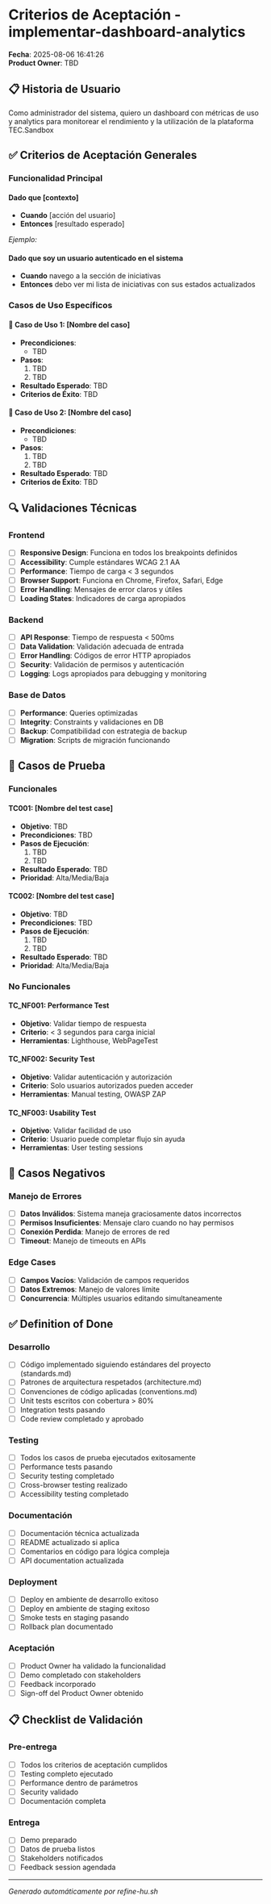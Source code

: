 # Criterios de Aceptación - implementar-dashboard-analytics

**Fecha**: 2025-08-06 16:41:26  
**Product Owner**: TBD  

## 📋 Historia de Usuario

Como administrador del sistema, quiero un dashboard con métricas de uso y analytics para monitorear el rendimiento y la utilización de la plataforma TEC.Sandbox



## ✅ Criterios de Aceptación Generales

### Funcionalidad Principal

#### Dado que [contexto]
- **Cuando** [acción del usuario]
- **Entonces** [resultado esperado]

*Ejemplo:*
#### Dado que soy un usuario autenticado en el sistema
- **Cuando** navego a la sección de iniciativas  
- **Entonces** debo ver mi lista de iniciativas con sus estados actualizados

### Casos de Uso Específicos

#### 🎯 Caso de Uso 1: [Nombre del caso]
- **Precondiciones**: 
  - TBD
- **Pasos**:
  1. TBD
  2. TBD
- **Resultado Esperado**: TBD
- **Criterios de Éxito**: TBD

#### 🎯 Caso de Uso 2: [Nombre del caso]
- **Precondiciones**: 
  - TBD
- **Pasos**:
  1. TBD
  2. TBD
- **Resultado Esperado**: TBD
- **Criterios de Éxito**: TBD

## 🔍 Validaciones Técnicas

### Frontend
- [ ] **Responsive Design**: Funciona en todos los breakpoints definidos
- [ ] **Accessibility**: Cumple estándares WCAG 2.1 AA
- [ ] **Performance**: Tiempo de carga < 3 segundos
- [ ] **Browser Support**: Funciona en Chrome, Firefox, Safari, Edge
- [ ] **Error Handling**: Mensajes de error claros y útiles
- [ ] **Loading States**: Indicadores de carga apropiados

### Backend  
- [ ] **API Response**: Tiempo de respuesta < 500ms
- [ ] **Data Validation**: Validación adecuada de entrada
- [ ] **Error Handling**: Códigos de error HTTP apropiados
- [ ] **Security**: Validación de permisos y autenticación
- [ ] **Logging**: Logs apropiados para debugging y monitoring

### Base de Datos
- [ ] **Performance**: Queries optimizadas
- [ ] **Integrity**: Constraints y validaciones en DB
- [ ] **Backup**: Compatibilidad con estrategia de backup
- [ ] **Migration**: Scripts de migración funcionando

## 🧪 Casos de Prueba

### Funcionales

#### TC001: [Nombre del test case]
- **Objetivo**: TBD
- **Precondiciones**: TBD
- **Pasos de Ejecución**:
  1. TBD
  2. TBD
- **Resultado Esperado**: TBD
- **Prioridad**: Alta/Media/Baja

#### TC002: [Nombre del test case]
- **Objetivo**: TBD
- **Precondiciones**: TBD
- **Pasos de Ejecución**:
  1. TBD
  2. TBD
- **Resultado Esperado**: TBD
- **Prioridad**: Alta/Media/Baja

### No Funcionales

#### TC_NF001: Performance Test
- **Objetivo**: Validar tiempo de respuesta
- **Criterio**: < 3 segundos para carga inicial
- **Herramientas**: Lighthouse, WebPageTest

#### TC_NF002: Security Test  
- **Objetivo**: Validar autenticación y autorización
- **Criterio**: Solo usuarios autorizados pueden acceder
- **Herramientas**: Manual testing, OWASP ZAP

#### TC_NF003: Usability Test
- **Objetivo**: Validar facilidad de uso
- **Criterio**: Usuario puede completar flujo sin ayuda
- **Herramientas**: User testing sessions

## 🚫 Casos Negativos

### Manejo de Errores
- [ ] **Datos Inválidos**: Sistema maneja graciosamente datos incorrectos
- [ ] **Permisos Insuficientes**: Mensaje claro cuando no hay permisos
- [ ] **Conexión Perdida**: Manejo de errores de red
- [ ] **Timeout**: Manejo de timeouts en APIs

### Edge Cases
- [ ] **Campos Vacíos**: Validación de campos requeridos
- [ ] **Datos Extremos**: Manejo de valores límite
- [ ] **Concurrencia**: Múltiples usuarios editando simultaneamente

## ✅ Definition of Done

### Desarrollo
- [ ] Código implementado siguiendo estándares del proyecto (standards.md)
- [ ] Patrones de arquitectura respetados (architecture.md)
- [ ] Convenciones de código aplicadas (conventions.md)
- [ ] Unit tests escritos con cobertura > 80%
- [ ] Integration tests pasando
- [ ] Code review completado y aprobado

### Testing
- [ ] Todos los casos de prueba ejecutados exitosamente
- [ ] Performance tests pasando
- [ ] Security testing completado
- [ ] Cross-browser testing realizado
- [ ] Accessibility testing completado

### Documentación
- [ ] Documentación técnica actualizada
- [ ] README actualizado si aplica
- [ ] Comentarios en código para lógica compleja
- [ ] API documentation actualizada

### Deployment
- [ ] Deploy en ambiente de desarrollo exitoso
- [ ] Deploy en ambiente de staging exitoso  
- [ ] Smoke tests en staging pasando
- [ ] Rollback plan documentado

### Aceptación
- [ ] Product Owner ha validado la funcionalidad
- [ ] Demo completado con stakeholders
- [ ] Feedback incorporado
- [ ] Sign-off del Product Owner obtenido

## 📋 Checklist de Validación

### Pre-entrega
- [ ] Todos los criterios de aceptación cumplidos
- [ ] Testing completo ejecutado
- [ ] Performance dentro de parámetros
- [ ] Security validado
- [ ] Documentación completa

### Entrega
- [ ] Demo preparado
- [ ] Datos de prueba listos
- [ ] Stakeholders notificados
- [ ] Feedback session agendada

---
*Generado automáticamente por refine-hu.sh*
